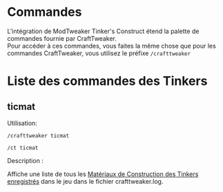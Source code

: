 # Commandes

L'intégration de ModTweaker Tinker's Construct étend la palette de commandes fournie par CraftTweaker.  
Pour accéder à ces commandes, vous faites la même chose que pour les commandes CraftTweaker, vous utilisez le préfixe `/crafttweaker`

# Liste des commandes des Tinkers

## ticmat

Utilisation:

`/crafttweaker ticmat`

`/ct ticmat`

Description :

Affiche une liste de tous les [Matériaux de Construction des Tinkers enregistrés](/Mods/Modtweaker/TConstruct/Materials/ITICMaterial/) dans le jeu dans le fichier crafttweaker.log.